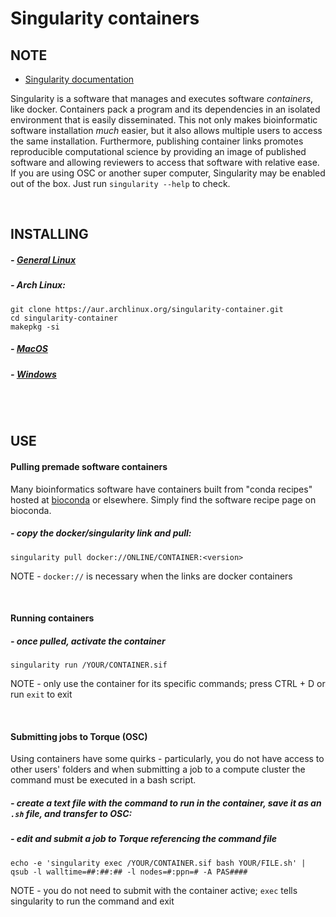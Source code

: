 # Singularity containers

## NOTE
- [Singularity documentation](https://sylabs.io/guides/3.6/user-guide/)

Singularity is a software that manages and executes software *containers*, like docker. Containers pack a program and its dependencies in an isolated environment that is easily disseminated. This not only makes bioinformatic software installation *much* easier, but it also allows multiple users to access the same installation. Furthermore, publishing container links promotes reproducible computational science by providing an image of published software and allowing reviewers to access that software with relative ease. If you are using OSC or another super computer, Singularity may be enabled out of the box. Just run `singularity --help` to check.

<br />

## INSTALLING

##### - [General Linux](https://singularity.lbl.gov/install-linux)
##### - Arch Linux:
```
git clone https://aur.archlinux.org/singularity-container.git
cd singularity-container
makepkg -si
```
##### - [MacOS](https://singularity.lbl.gov/install-mac)
##### - [Windows](https://singularity.lbl.gov/install-windows)

<br /><br />

## USE
#### Pulling premade software containers
Many bioinformatics software have containers built from "conda recipes" hosted at [bioconda](https://bioconda.github.io/) or elsewhere. Simply find the software recipe page on bioconda.
##### - copy the docker/singularity link and pull:
```
singularity pull docker://ONLINE/CONTAINER:<version>
```
NOTE - `docker://` is necessary when the links are docker containers

<br />

#### Running containers
##### - once pulled, activate the container
```
singularity run /YOUR/CONTAINER.sif
```
NOTE - only use the container for its specific commands; press CTRL + D or run `exit` to exit

<br />

#### Submitting jobs to Torque (OSC)
Using containers have some quirks - particularly, you do not have access to other users' folders and when submitting a job to a compute cluster the command must be executed in a bash script.

##### - create a text file with the command to run in the container, save it as an `.sh` file, and transfer to OSC:

##### - edit and submit a job to Torque referencing the command file
```
echo -e 'singularity exec /YOUR/CONTAINER.sif bash YOUR/FILE.sh' | qsub -l walltime=##:##:## -l nodes=#:ppn=# -A PAS####
```
NOTE - you do not need to submit with the container active; `exec` tells singularity to run the command and exit
